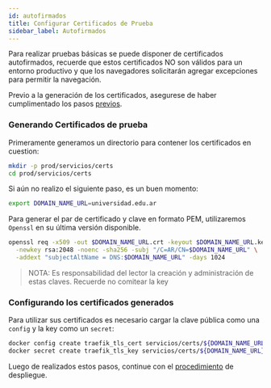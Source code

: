 ```yaml
---
id: autofirmados
title: Configurar Certificados de Prueba
sidebar_label: Autofirmados
---
```


Para realizar pruebas básicas se puede disponer de certificados autofirmados, recuerde que estos certificados NO son válidos para un entorno productivo y que los navegadores solicitarán agregar excepciones para permitir la navegación.

Previo a la generación de los certificados, asegurese de haber cumplimentado los pasos [previos](../redes#modificacion-de-dominio-base).

### Generando Certificados de prueba

Primeramente generamos un directorio para contener los certificados en cuestion:

```bash
mkdir -p prod/servicios/certs
cd prod/servicios/certs
```

Si aún no realizo el siguiente paso, es un buen momento:
```bash
export DOMAIN_NAME_URL=universidad.edu.ar
```

Para generar el par de certificado y clave en formato PEM, utilizaremos `Openssl` en su última versión disponible.

```bash
openssl req -x509 -out $DOMAIN_NAME_URL.crt -keyout $DOMAIN_NAME_URL.key \
  -newkey rsa:2048 -noenc -sha256 -subj "/C=AR/CN=$DOMAIN_NAME_URL" \
  -addext "subjectAltName = DNS:$DOMAIN_NAME_URL" -days 1024
```

> NOTA: Es responsabilidad del lector la creación y administración de estas claves. Recuerde no comitear la key

### Configurando los certificados generados

Para utilizar sus certificados es necesario cargar la clave pública como una `config` y la key como un `secret`:
```bash
docker config create traefik_tls_cert servicios/certs/${DOMAIN_NAME_URL}.crt
docker secret create traefik_tls_key servicios/certs/${DOMAIN_NAME_URL}.key
```

Luego de realizados estos pasos, continue con el [procedimiento](../redes#headers-de-seguridad) de despliegue.

